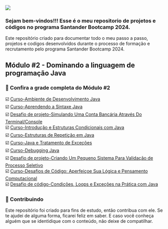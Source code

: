 <!-- Imagem Bootcamp -->
![](https://)

### Sejam bem-vindos!!! Esse é o meu repositorio de projetos e códigos no programa Santander Bootcamp 2024.
Este repositório criado para documentar todo o meu passo a passo, projetos e codigos desenvolvidos durante o processo de formação e recrutamento pelo programa Santander Bootcamp 2024.  

## Módulo #2 - Dominando a linguagem de programação Java

### 🚦 Confira a grade completa do Módulo #2
 
☑️ [Curso-Ambiente de Desenvolvimento Java]()  
☑️ [Curso-Aprendendo a Sintaxe Java]()  
☑️ [Desafio de projeto-Simulando Uma Conta Bancária Através Do Terminal/Console]()  
☑️ [Curso-Introdução e Estruturas Condicionais com Java]()  
☑️ [Curso-Estruturas de Repetição em Java]()  
☑️ [Curso-Java e Tratamento de Exceções]()  
☑️ [Curso-Debugging Java]()  
☑️ [Desafio de projeto-Criando Um Pequeno Sistema Para Validação de Processo Seletivo]()  
☑️ [Curso-Desafios de Código: Aperfeiçoe Sua Lógica e Pensamento Computacional]()  
☑️ [Desafio de código-Condições, Loops e Exceções na Prática com Java]()  




### 🤝 Contribuindo
Este repositório foi criado para fins de estudo, então contribua com ele. Se te ajudei de alguma forma, ficarei feliz em
saber. E caso você conheça alguém que se identidique com o conteúdo, não deixe de compatilhar.



